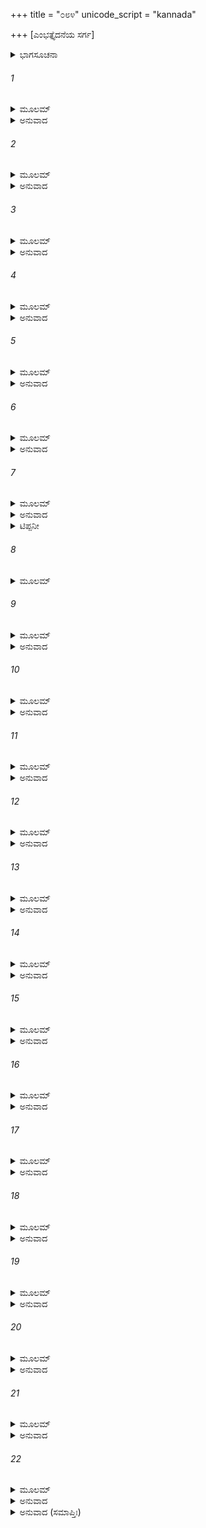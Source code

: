 +++
title = "೦೮೪"
unicode_script = "kannada"

+++
[ಎಂಭತ್ತೈದನೆಯ ಸರ್ಗ]



<details><summary>ಭಾಗಸೂಚನಾ</summary>

ವಿಷ್ಣುವಿನ ತೇಜಸ್ಸು ಇಂದ್ರನಲ್ಲಿಯೂ, ವಜ್ರಾಯುಧದಲ್ಲಿ ಪ್ರವೇಶಿಸಿದುದು, ವಜ್ರಾಯುಧದಿಂದ ವೃತ್ರಾಸುರನ ವಧೆ, ಬ್ರಹ್ಮಹತ್ಯಾ ಪಾಪದಿಂದ ಗ್ರಸ್ತನಾದ ಇಂದ್ರನು ಅಂಧಕಾರಮಯವಾದ ಪ್ರದೇಶಕ್ಕೆ ಹೋದುದು
</details>

###### 1


<details><summary>ಮೂಲಮ್</summary>

ಲಕ್ಷ್ಮಣಸ್ಯ ತು ತದ್ವಾಕ್ಯಂ ಶ್ರುತ್ವಾ ಶತ್ರುನಿಬರ್ಹಣಃ ।  
ವೃತ್ರಘಾತಮಶೇಷೇಣ ಕಥಯೇತ್ಯಾಹ ಸುವ್ರತಃ ॥
</details>

<details><summary>ಅನುವಾದ</summary>

ಲಕ್ಷ್ಮಣನ ಮಾತನ್ನು ಕೇಳಿ ಶತ್ರುಸಂಹಾರ ಮಾಡುವ ಶ್ರೀರಾಮನು ಹೇಳಿದನು - ಸುವ್ರತ ಸುಮಿತ್ರಾಕುಮಾರ! ವೃತ್ರಾಸುರನ ವಧೆಯ ಕಥೆಯನ್ನು ಪೂರ್ಣವಾಗಿ ಹೇಳು.॥1॥
</details>

###### 2


<details><summary>ಮೂಲಮ್</summary>

ರಾಘವೇಣೈವಮುಕ್ತಸ್ತು ಸುಮಿತ್ರಾನಂದವರ್ಧನಃ ।  
ಭೂಯ ಏವ ಕಥಾಂ ದಿವ್ಯಾಂಕಥಯಾಮಾಸ ಸುವ್ರತಃ ॥
</details>

<details><summary>ಅನುವಾದ</summary>

ಶ್ರೀರಾಮನ ಆದೇಶ ಪಡೆದ ಸುವ್ರತ ಸುಮಿತ್ರಾ ನಂದನ ಲಕ್ಷ್ಮಣನು ಪುನಃ ಆ ದಿವ್ಯ ಕಥೆಯನ್ನು ಮುಂದುವರಿಸಿದನು.॥2॥
</details>

###### 3


<details><summary>ಮೂಲಮ್</summary>

ಸಹಸ್ರಾಕ್ಷವಚಃ ಶ್ರುತ್ವಾ ಸರ್ವೇಷಾಂ ಚ ದಿವೌಕಸಾಮ್ ।  
ವಿಷ್ಣುರ್ದೇವಾನುವಾಚೇದಂ ಸರ್ವಾನಿಂದ್ರಪುರೋಗಮಾನ್ ॥
</details>

<details><summary>ಅನುವಾದ</summary>

ಪ್ರಭೋ! ಸಹಸ್ರಾಕ್ಷ ಇಂದ್ರನ ಹಾಗೂ ಸಮಸ್ತ ದೇವತೆಗಳ ಪ್ರಾರ್ಥನೆಯನ್ನು ಕೇಳಿ ಭಗವಾನ್ ವಿಷ್ಣು ಇಂದ್ರಾದಿ ಎಲ್ಲ ದೇವತೆಗಳಲ್ಲಿ ಇಂತೆಂದನು.॥3॥
</details>

###### 4


<details><summary>ಮೂಲಮ್</summary>

ಪೂರ್ವಂ ಸೌಹೃದಬದ್ಧೋಽಸ್ಮಿ ವೃತ್ರಸ್ಯೇಹ ಮಹಾತ್ಮನಃ ।  
ತೇನ ಯುಷ್ಮತ್ಪ್ರಿಯಾರ್ಥಂ ಹಿ ನಾಹಂ ಹನ್ಮಿ ಮಹಾಸುರಮ್ ॥
</details>

<details><summary>ಅನುವಾದ</summary>

ದೇವತೆಗಳೇ! ನಿಮ್ಮ ಈ ಪ್ರಾರ್ಥನೆಯ ಮೊದಲೇ ನಾನು ಮಹಾತ್ಮಾ ವೃತ್ರಾಸುರನ ಸ್ನೇಹಬಂಧನದಲ್ಲಿ ಬಂಧಿತನಾಗಿದ್ದೇನೆ. ಅದಕ್ಕಾಗಿ ನಿಮ್ಮ ಪ್ರಿಯಮಾಡುವ ಉದ್ದೇಶದಿಂದ ನಾನು ಆ ಮಹಾ ಅಸುರನ ವಧೆ ಮಾಡಲಾರೆನು.॥4॥
</details>

###### 5


<details><summary>ಮೂಲಮ್</summary>

ಅವಶ್ಯಂ ಕರಣೀಯಂ ಚ ಭವತಾಂ ಸುಖಮುತ್ತಮಮ್ ।  
ತಸ್ಮಾದುಪಾಯಮಾಖ್ಯಾಸ್ಯೇ ಸಹಸ್ರಾಕ್ಷೋ ವಧಿಷ್ಯತಿ ॥
</details>

<details><summary>ಅನುವಾದ</summary>

ಆದರೂ ನಿಮ್ಮೆಲ್ಲರ ಉತ್ತಮ ಸುಖದ ವ್ಯವಸ್ಥೆ ಮಾಡುವುದು ನನ್ನ ಅವಶ್ಯ ಕರ್ತವ್ಯವಾಗಿದೆ. ಇದಕ್ಕಾಗಿ ದೇವೇಂದ್ರನು ಅವನ ವಧೆ ಮಾಡುವಂತಹ ಉಪಾಯ ನಾನು ಹೇಳುತ್ತೇನೆ.॥5॥
</details>

###### 6


<details><summary>ಮೂಲಮ್</summary>

ತ್ರೇಧಾಭೂತಂ ಕರಿಷ್ಯಾಮಿ ಆತ್ಮಾನಂ ಸುರಸತ್ತಮಾಃ ।  
ತೇವವೃತ್ರಂ ಸಹಸ್ರಾಕ್ಷೋ ವಧಿಷ್ಯತಿ ನ ಸಂಶಯಃ ॥
</details>

<details><summary>ಅನುವಾದ</summary>

ಸುರಶ್ರೇಷ್ಠರೇ! ನಾನು ನನ್ನ ಸ್ವರೂಪಭೂತ ತೇಜವನ್ನು ಮೂರು ಭಾಗವಾಗಿ ಮಾಡುವೆನು. ಅದರಿಂದ ಇಂದ್ರನು ನಿಃಸಂದೇಹವಾಗಿ ವೃತ್ರಾಸುರನ ವಧೆ ಮಾಡುವನು.॥6॥
</details>

###### 7


<details><summary>ಮೂಲಮ್</summary>

ಏಕಾಂಶೋ ವಾಸವಂ ಯಾತು ದ್ವಿತೀಯೋವಜ್ರಮೇವ ತು ।  
ತೃತೀಯೋ ಭೂತಲಂ ಯಾತು ತದಾವತ್ರಂ ಹನಿಷ್ಯತಿ ॥
</details>

<details><summary>ಅನುವಾದ</summary>

ನನ್ನ ತೇಜದ ಒಂದು ಅಂಶವು ಇಂದ್ರನಲ್ಲಿ ಪ್ರವೇಶಿಸಲಿ, ಇನ್ನೊಂದು ವಜ್ರದಲ್ಲಿ ವ್ಯಾಪ್ತವಾಗಲೀ, ಮೂರನೆಯ ಅಂಶ ಭೂತಳಕ್ಕೆ ಹೋಗಲಿ.* ಆಗ ಇಂದ್ರನು ವೃತ್ರಾಸುರನ ವಧೆ ಮಾಡಬಲ್ಲನು.॥.॥
</details>

<details><summary>ಟಿಪ್ಪನೀ</summary>

* ವೃತ್ರವಧೆಯ ಬಳಿಕ ಇಂದ್ರನಿಗೆ ತಗುಲಿದ ಬ್ರಹ್ಮಹತ್ಯೆಯ ನಿವೃತ್ತಿಯ ಸಮಯದವರೆಗೆ ಈ ಭೂತಳದ ರಕ್ಷಣೆಗಾಗಿ ಹಾಗೂ ವೃತ್ರನು ಧರಾಶಾಯಿಯಾದಾಗ ಅವನ ಭಾರೀ ಶರೀರವನ್ನು ಧರಿಸಲು ಶಕ್ತಿ ತುಂಬಲು ಭಗವಂತನ ತೇಜದ ಮೂರನೆಯ ಅಂಶವು ಭೂಮಿಗೆ ಹೋಗುವುದು ಆವಶ್ಯಕವಾಗಿತ್ತು; ಅದಕ್ಕಾಗಿ ಹೀಗಾಯಿತು.
</details>

###### 8


<details><summary>ಮೂಲಮ್</summary>

ತಥಾ ಬ್ರುವತಿ ದೇವೇಶೇ ದೇವಾ ವಾಕ್ಯಮಥಾಬ್ರುವನ್ ।  
ಏವಮೇತನ್ನ ಸಂದೇಹೋ ಯಥಾ ವದಸಿ ದೈತ್ಯಹನ್ ॥
</details>

###### 9


<details><summary>ಮೂಲಮ್</summary>

ಭದ್ರಂ ತೇಽಸ್ತು ಗಮಿಷ್ಯಾಮೋ ವೃತ್ರಾಸುರವಧೈಷಿಣಃ ।  
ಭಜಸ್ವ ಪರಮೋದಾರ ವಾಸವಂ ಸ್ವೇನ ತೇಜಸಾ ॥
</details>

<details><summary>ಅನುವಾದ</summary>

ದೇವೇಶ್ವರ ವಿಷ್ಣುವು ಹೀಗೆ ಹೇಳಿದಾಗ ದೇವತೆಗಳು ನುಡಿದರು - ದೈತ್ಯವಿನಾಶಕನೇ! ನೀನು ಹೇಳಿದುದು ಸರಿಯೇ ಆಗಿದೆ, ಇದರಲ್ಲಿ ಸಂದೇಹವೇ ಇಲ್ಲ. ನಿನಗೆ ಮಂಗಳವಾಗಲಿ. ನಾವು ವೃತ್ರಾಸುರನ ವಧೆಯ ಇಚ್ಛೆಯನ್ನು ಮನಸ್ಸಿನಲ್ಲಿರಿಸಿಕೊಂಡು ಇಲ್ಲಿಂದ ಮರಳುವೆವು. ಪರಮೋದಾರ ಪ್ರಭುವೇ! ನೀನು ನಿನ್ನ ತೇಜದಿಂದಾಗಿ ದೇವೇಂದ್ರನನ್ನು ಅನುಗ್ರಹಿತನನ್ನಾಗಿಸು.॥8-9॥
</details>

###### 10


<details><summary>ಮೂಲಮ್</summary>

ತತಃ ಸರ್ವೇ ಮಹಾತ್ಮಾನಃ ಸಹಸ್ರಾಕ್ಷಪುರೋಗಮಾಃ ।  
ತದರಣ್ಯಮುಪಾಕ್ರಾಮನ್ಯತ್ರ ವೃತ್ರೋ ಮಹಾಸುರಃ ॥
</details>

<details><summary>ಅನುವಾದ</summary>

ಅನಂತರ ಇಂದ್ರಾದಿ ಎಲ್ಲ ಮಹಾತ್ಮಾ ದೇವತೆಗಳು ಮಹಾಅಸುರ ವೃತ್ರಾಸುರನು ತಪಸ್ಸು ಮಾಡುತ್ತಿದ್ದ ವನಕ್ಕೆ ಹೋದರು.॥10॥
</details>

###### 11


<details><summary>ಮೂಲಮ್</summary>

ತೇಪಶ್ಯಂಸ್ತೇಜಸಾ ಭೂತಂ ತಪ್ಯಂತಮಸುರೋತ್ತಮಮ್ ।  
ಪಿಬಂತಮಿವ ಲೋಕಾಂಸೀನ್ನಿರ್ದಹಂತಮಿವಾಂಬರಮ್ ॥
</details>

<details><summary>ಅನುವಾದ</summary>

ಅಸುರ ಶ್ರೇಷ್ಠ ವೃತ್ರಾಸುರನು ತನ್ನ ತೇಜದಿಂದ ಎಲ್ಲೆಡೆ ವ್ಯಾಪ್ತನಾಗಿರುವು ದನ್ನು ಅವರು ನೋಡಿದರು. ಅವನು ಮೂರುಲೋಕಗಳನ್ನು ಕುಡಿದುಬಿಡುವನೋ, ಆಕಾಶವನ್ನು ಸುಟ್ಟು ಬಿಡುವನೋ ಎಂಬಂತೆ ತಪಸ್ಸು ಮಾಡುತ್ತಿದ್ದನು.॥11॥
</details>

###### 12


<details><summary>ಮೂಲಮ್</summary>

ದೃಷ್ಟ್ವೈವ ಚಾಸುರಶ್ರೇಷ್ಠಂ ದೇವಾಸ್ತ್ರಾಸಮುಪಾಗಮನ್ ।  
ಕಥಮೇನಂ ವಧಿಷ್ಯಾಮಃ ಕಥಂ ನ ಸ್ಯಾತ್ಪರಾಜಯಃ ॥
</details>

<details><summary>ಅನುವಾದ</summary>

ಆ ಅಸುರಶ್ರೇಷ್ಠ ವೃತ್ರನನ್ನು ನೋಡುತ್ತಲೇ ದೇವತೆಗಳು ಗಾಬರಿಗೊಂಡು, ನಾವು ಹೇಗೆ ಇವನನ್ನು ವಧಿಸಬಲ್ಲೆವು? ಯಾವ ಉಪಾಯದಿಂದ ನಮ್ಮ ಪರಾಜಯ ಆಗದಿರುವುದು ಎಂದು ಯೋಚಿಸತೊಡಗಿದರು.॥12॥
</details>

###### 13


<details><summary>ಮೂಲಮ್</summary>

ತೇಷಾಂ ಚಿಂತಯತಾಂ ತತ್ರ ಸಹಸ್ರಾಕ್ಷಃ ಪುರಂದರಃ ।  
ವಜ್ರಂ ಪ್ರಗೃಹ್ಯ ಪಾಣಿಭ್ಯಾಂ ಪ್ರಾಹಿಣೋದ್ವ್ರತ್ರಮೂರ್ಧನಿ ॥
</details>

<details><summary>ಅನುವಾದ</summary>

ಅವರು ಅಲ್ಲಿ ಹೀಗೆ ಯೋಚಿಸುತ್ತಿರುವಾಗಲೇ ಸಹಸ್ರಾಕ್ಷ ಇಂದ್ರನು ಎರಡೂ ಕೈಗಳಿಂದ ವಜ್ರವನ್ನು ಎತ್ತಿ ಅದನ್ನು ವೃತ್ರಾಸುರನ ತಲೆಯ ಮೇಲೆ ಹೊಡೆದನು.॥13॥
</details>

###### 14


<details><summary>ಮೂಲಮ್</summary>

ಕಾಲಾಗ್ನಿನೇವ ಘೋರೇಣ ದೀಪ್ತೇನೇವ ಮಹಾರ್ಚಿಷಾ ।  
ಪತತಾ ವೃತ್ರಶಿರಸಾ ಜಗತ್ ತ್ರಾಸಮುಪಾಗಮತ್ ॥
</details>

<details><summary>ಅನುವಾದ</summary>

ಇಂದ್ರನ ವಜ್ರಾಯುಧವು ಪ್ರಳಯಾಗ್ನಿಯಂತೆ ಭಯಂಕರ ಪ್ರಕಾಶಮಾನವಾಗಿತ್ತು. ಅದರಿಂದ ಮಹಾಜ್ವಾಲೆಗಳು ಏಳುತ್ತಿದ್ದವು. ಅದರ ಏಟಿನಿಂದ ವೃತ್ರಾಸುರನ ಮಸ್ತಕವು ತುಂಡಾಗಿ ಬಿದ್ದಾಗ ಇಡೀ ಜಗತ್ತು ಭಯಭೀತವಾಯಿತು.॥14॥
</details>

###### 15


<details><summary>ಮೂಲಮ್</summary>

ಅಸಂಭಾವ್ಯ ವಧಂ ತಸ್ಯ ವೃತ್ರಸ್ಯ ವಿಬುಧಾಧಿಪಃ ।  
ಚಿಂತಯಾನೋ ಜಗಾಮಾಶು ಲೋಕಸ್ಯಾಂತಂ ಮಹಾಯಶಾಃ ॥
</details>

<details><summary>ಅನುವಾದ</summary>

ನಿರಪರಾಧೀ ವೃತ್ರಾಸುರನನ್ನು ವಧಿಸುವುದು ಅನುಚಿತವಾಗಿತ್ತು, ಆದರಿಂದ ಮಹಾಯಶಸ್ವೀ ದೇವೇಂದ್ರನು ಬಹಳ ಚಿಂತಿತನಾಗಿ ಕೂಡಲೇ ಎಲ್ಲ ಲೋಕಗಳ ಕೊನೆಗಿರುವ ಲೋಕಾಲೋಕ ಪರ್ವತದಿಂದ ಆಚೆಯ ಅಂಧಕಾರಮಯ ಪ್ರದೇಶಕ್ಕೆ ಹೊರಟು ಹೋದನು.॥15॥
</details>

###### 16


<details><summary>ಮೂಲಮ್</summary>

ತಮಿಂದ್ರಂ ಬ್ರಹ್ಮಹತ್ಯಾಽಽಶು ಗಚ್ಛಂತಮನುಗಚ್ಛತಿ ।  
ಅಪತಚ್ಚಾಸ್ಯ ಗಾತ್ರೇಷು ತಮಿಂದ್ರಂ ದುಃಖಮಾವಿಶತ್ ॥
</details>

<details><summary>ಅನುವಾದ</summary>

ಹೋಗುವಾಗ ಬ್ರಹ್ಮಹತ್ಯೆಯ ತತ್ಕಾಲ ಅವನ ಬೆನ್ನು ಬಿದ್ದು, ಅವನನ್ನು ಆಕ್ರಮಿಸಿತು. ಇದರಿಂದ ಇಂದ್ರನ ಮನಸ್ಸಿನಲ್ಲಿ ಭಾರೀ ದುಃಖವಾಯಿತು.॥16॥
</details>

###### 17


<details><summary>ಮೂಲಮ್</summary>

ಹತಾರಯಃ ಪ್ರಣಷ್ಟೇಂದ್ರಾ ದೇವಾಃ ಸಾಗ್ನಿಪುರೋಗಮಾಃ ।  
ವಿಷ್ಣುಂ ತ್ರಿಭುವನೇಶಾನಂ ಮುಹುರ್ಮುಹುರಪೂಜಯನ್ ॥
</details>

<details><summary>ಅನುವಾದ</summary>

ದೇವತೆಗಳ ಶತ್ರು ಹತನಾದನು. ಇದರಿಂದ ಅಗ್ನಿಯೇ ಆದಿ ಎಲ್ಲ ದೇವತೆಗಳು ತ್ರಿಭುವನಸ್ವಾಮಿ ವಿಷ್ಣುವನ್ನು ಪದೇ-ಪದೇ ಸ್ತುತಿಸುತ್ತಾ ಪೂಜಿಸತೊಡಗಿದರು. ಆದರೆ ಅವರ ಇಂದ್ರನು ಕಣ್ಮರೆಯಾಗಿದ್ದನು. ಇದರಿಂದ ಅವರಿಗೆ ಬಹಳ ದುಃಖವಾಗುತ್ತಿತ್ತು.॥17॥
</details>

###### 18


<details><summary>ಮೂಲಮ್</summary>

ತ್ವಂ ಗತಿಃ ಪರಮೇಶಾನ ಪೂರ್ವಜೋ ಜಗತಃ ಪಿತಾ ।  
ರಕ್ಷಾರ್ಥಂ ಸರ್ವಭೂತಾನಾಂ ವಿಷ್ಣುತ್ವಮುಪಜಗ್ಮಿವಾನ್ ॥
</details>

<details><summary>ಅನುವಾದ</summary>

(ದೇವತೆಗಳು ಹೇಳಿದರು-) ಪರಮೇಶ್ವರ ! ನೀನೇ ಜಗತ್ತಿನ ಆಶ್ರಯ ಮತ್ತು ಆದಿಪಿತಾ ಆಗಿದ್ದೀಯೆ. ನೀನು ಸಮಸ್ತ ಪ್ರಾಣಿಗಳ ರಕ್ಷಣೆಗಾಗಿ ವಿಷ್ಣುರೂಪವನ್ನು ಧರಿಸಿರುವೆ.॥18॥
</details>

###### 19


<details><summary>ಮೂಲಮ್</summary>

ಹತಶ್ಚಾಯಂ ತ್ವಯಾ ವೃತ್ರೋ ಬ್ರಹ್ಮಹತ್ಯಾ ಚವಾಸವಮ್ ।  
ಬಾಧತೇ ಸುರಶಾರ್ದೂಲ ಮೋಕ್ಷಂ ತಸ್ಯ ವಿನಿರ್ದಿಶ ॥
</details>

<details><summary>ಅನುವಾದ</summary>

ನೀನೇ ಈ ವೃತ್ರಾಸುರನನ್ನು ವಧಿಸಿರುವೆ. ಆದರೆ ಬ್ರಹ್ಮಹತ್ಯೆಯು ಇಂದ್ರನಿಗೆ ಕಷ್ಟ ಕೊಡುತ್ತಿದೆ. ಆದ್ದರಿಂದ ಸುರಶ್ರೇಷ್ಠ! ನೀನು ಅವನ ಉದ್ಧಾರದ ಯಾವುದಾದರೂ ಉಪಾಯ ತಿಳಿಸು.॥19॥
</details>

###### 20


<details><summary>ಮೂಲಮ್</summary>

ತೇಷಾಂ ತದ್ವಚನಂ ಶ್ರುತ್ವಾ ದೇವಾನಾಂ ವಿಷ್ಣುರಬ್ರವೀತ್ ।  
ಮಾಮೇವ ಯಜತಾಂ ಶಕ್ರಃ ಪಾವಯಿಷ್ಯಾಮಿ ವಜ್ರಿಣಮ್ ॥
</details>

<details><summary>ಅನುವಾದ</summary>

ದೇವತೆಗಳ ಮಾತನ್ನು ಕೇಳಿ ಭಗವಾನ್ ವಿಷ್ಣು ಹೇಳಿದನು - ಇಂದ್ರನು ನನ್ನ ಸಲುವಾಗಿ ಯಜ್ಞ ಮಾಡಲಿ, ನಾನು ಆ ವಜ್ರಧಾರೀ ದೇವೇಂದ್ರನನ್ನು ಪವಿತ್ರಗೊಳಿಸುವೆನು.॥20॥
</details>

###### 21


<details><summary>ಮೂಲಮ್</summary>

ಪುಣ್ಯೇನ ಹಯಮೇಧೇನ ಮಾಮಿಷ್ಟ್ವಾ ಪಾಕಶಾಸನಃ ।  
ಪುನರೇಷ್ಯತಿ ದೇವಾನಾಮಿಂದ್ರತ್ವಮಕುತೋಭಯಃ ॥
</details>

<details><summary>ಅನುವಾದ</summary>

ಪವಿತ್ರ ಅಶ್ವಮೇಧ ಯಜ್ಞದ ಮೂಲಕ ಯಜ್ಞ ಪುರುಷನ ಆರಾಧನೆ ಮಾಡಿ ಪಾಕಶಾಸನ ಇಂದ್ರನು ಪುನಃ ದೇವೇಂದ್ರನ ಪದವಿಯನ್ನು ಪಡೆದುಕೊಂಡನು. ಮತ್ತೆ ಅವನಿಗೆ ಯಾವ ಭಯವೂ ಇರಲಿಲ್ಲ.॥21॥
</details>

###### 22


<details><summary>ಮೂಲಮ್</summary>

ಏವಂ ಸಂದಿಶ್ಯ ತಾಂ ವಾಣೀಂ ದೇವಾನಾಂ ಚಾಮೃತೋಪಮಾಮ್ ।  
ಜಗಾಮ ವಿಷ್ಣುರ್ದೇವೇಶಃ ಸ್ತೂಯಮಾನಸ್ತ್ರಿವಿಷ್ಟಪಮ್ ॥
</details>

<details><summary>ಅನುವಾದ</summary>

ದೇವತೆಗಳ ಮುಂದೆ ಅಮೃತಮಯಿ ವಾಣಿಯಿಂದ ಹೀಗೆ ಸಂದೇಶ ಕೊಟ್ಟು ದೇವೇಶ್ವರ ಭಗವಾನ್ ವಿಷ್ಣು ತನ್ನ ಸ್ತುತಿಯನ್ನು ಕೇಳುತ್ತಾ ಪರಮಧಾಮಕ್ಕೆ ಬಿಜಯಂಗೈದನು.॥22॥
</details>

<details><summary>ಅನುವಾದ (ಸಮಾಪ್ತಿಃ)</summary>

ಶ್ರೀವಾಲ್ಮೀಕಿ ವಿರಚಿತ ಆರ್ಷರಾಮಾಯಣ ಆದಿಕಾವ್ಯದ ಉತ್ತರ ಕಾಂಡದಲ್ಲಿ ಎಂಭತ್ತೈದನೆಯ ಸರ್ಗ ಪೂರ್ಣವಾಯಿತು.॥85॥
</details>
